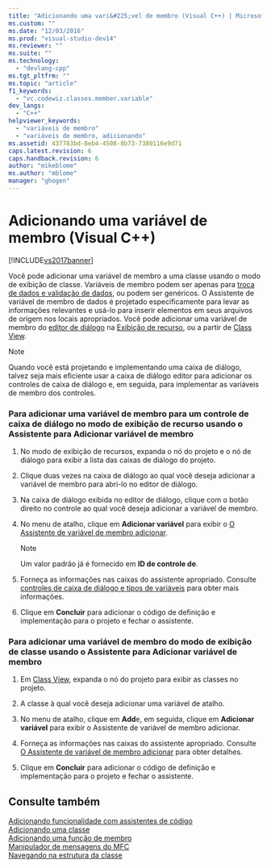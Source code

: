 ```yaml
---
title: "Adicionando uma vari&#225;vel de membro (Visual C++) | Microsoft Docs"
ms.custom: ""
ms.date: "12/03/2016"
ms.prod: "visual-studio-dev14"
ms.reviewer: ""
ms.suite: ""
ms.technology: 
  - "devlang-cpp"
ms.tgt_pltfrm: ""
ms.topic: "article"
f1_keywords: 
  - "vc.codewiz.classes.member.variable"
dev_langs: 
  - "C++"
helpviewer_keywords: 
  - "variáveis de membro"
  - "variáveis de membro, adicionando"
ms.assetid: 437783bd-8eb4-4508-8b73-7380116e9d71
caps.latest.revision: 6
caps.handback.revision: 6
author: "mikeblome"
ms.author: "mblome"
manager: "ghogen"
---
```

# Adicionando uma vari&#225;vel de membro (Visual C++)
[!INCLUDE[vs2017banner](../assembler/inline/includes/vs2017banner.md)]

Você pode adicionar uma variável de membro a uma classe usando o modo de exibição de classe.  Variáveis de membro podem ser apenas para  [troca de dados e validação de dados](../mfc/dialog-data-exchange-and-validation.md), ou podem ser genéricos.  O Assistente de variável de membro de dados é projetado especificamente para levar as informações relevantes e usá\-lo para inserir elementos em seus arquivos de origem nos locais apropriados.  Você pode adicionar uma variável de membro do  [editor de diálogo](../mfc/dialog-editor.md) na  [Exibição de recurso](../windows/resource-view-window.md), ou a partir de  [Class View](http://msdn.microsoft.com/pt-br/8d7430a9-3e33-454c-a9e1-a85e3d2db925).  
  
> [!NOTE]
>  Quando você está projetando e implementando uma caixa de diálogo, talvez seja mais eficiente usar a caixa de diálogo editor para adicionar os controles de caixa de diálogo e, em seguida, para implementar as variáveis de membro dos controles.  
  
### Para adicionar uma variável de membro para um controle de caixa de diálogo no modo de exibição de recurso usando o Assistente para Adicionar variável de membro  
  
1.  No modo de exibição de recursos, expanda o nó do projeto e o nó de diálogo para exibir a lista das caixas de diálogo do projeto.  
  
2.  Clique duas vezes na caixa de diálogo ao qual você deseja adicionar a variável de membro para abri\-lo no editor de diálogo.  
  
3.  Na caixa de diálogo exibida no editor de diálogo, clique com o botão direito no controle ao qual você deseja adicionar a variável de membro.  
  
4.  No menu de atalho, clique em  **Adicionar variável** para exibir o  [O Assistente de variável de membro adicionar](../ide/add-member-variable-wizard.md).  
  
    > [!NOTE]
    >  Um valor padrão já é fornecido em  **ID de controle de**.  
  
5.  Forneça as informações nas caixas do assistente apropriado.  Consulte  [controles de caixa de diálogo e tipos de variáveis](../Topic/Dialog%20Box%20Controls%20and%20Variable%20Types.md) para obter mais informações.  
  
6.  Clique em  **Concluir** para adicionar o código de definição e implementação para o projeto e fechar o assistente.  
  
### Para adicionar uma variável de membro do modo de exibição de classe usando o Assistente para Adicionar variável de membro  
  
1.  Em  [Class View](http://msdn.microsoft.com/pt-br/8d7430a9-3e33-454c-a9e1-a85e3d2db925), expanda o nó do projeto para exibir as classes no projeto.  
  
2.  A classe à qual você deseja adicionar uma variável de atalho.  
  
3.  No menu de atalho, clique em  **Add**e, em seguida, clique em  **Adicionar variável** para exibir o Assistente de variável de membro adicionar.  
  
4.  Forneça as informações nas caixas do assistente apropriado.  Consulte  [O Assistente de variável de membro adicionar](../ide/add-member-variable-wizard.md) para obter detalhes.  
  
5.  Clique em  **Concluir** para adicionar o código de definição e implementação para o projeto e fechar o assistente.  
  
## Consulte também  
 [Adicionando funcionalidade com assistentes de código](../ide/adding-functionality-with-code-wizards-cpp.md)   
 [Adicionando uma classe](../Topic/Adding%20a%20Class%20\(Visual%20C++\).md)   
 [Adicionando uma função de membro](../ide/adding-a-member-function-visual-cpp.md)   
 [Manipulador de mensagens do MFC](../mfc/reference/adding-an-mfc-message-handler.md)   
 [Navegando na estrutura da classe](../ide/navigating-the-class-structure-visual-cpp.md)